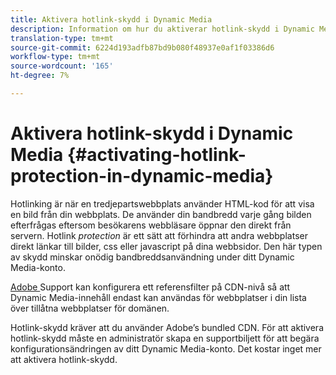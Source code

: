 ```yaml
---
title: Aktivera hotlink-skydd i Dynamic Media
description: Information om hur du aktiverar hotlink-skydd i Dynamic Media.
translation-type: tm+mt
source-git-commit: 6224d193adfb87bd9b080f48937e0af1f03386d6
workflow-type: tm+mt
source-wordcount: '165'
ht-degree: 7%

---
```



# Aktivera hotlink-skydd i Dynamic Media {#activating-hotlink-protection-in-dynamic-media}

Hotlinking är när en tredjepartswebbplats använder HTML-kod för att visa en bild från din webbplats. De använder din bandbredd varje gång bilden efterfrågas eftersom besökarens webbläsare öppnar den direkt från servern. Hotlink *protection* är ett sätt att förhindra att andra webbplatser direkt länkar till bilder, css eller javascript på dina webbsidor. Den här typen av skydd minskar onödig bandbreddsanvändning under ditt Dynamic Media-konto.

[Adobe ](https://helpx.adobe.com/support.html) Support kan konfigurera ett referensfilter på CDN-nivå så att Dynamic Media-innehåll endast kan användas för webbplatser i din lista över tillåtna webbplatser för domänen.

Hotlink-skydd kräver att du använder Adobe’s bundled CDN. För att aktivera hotlink-skydd måste en administratör skapa en supportbiljett för att begära konfigurationsändringen av ditt Dynamic Media-konto. Det kostar inget mer att aktivera hotlink-skydd.
